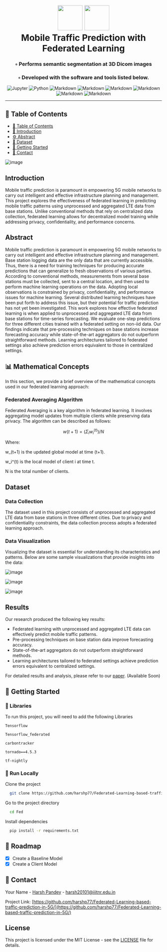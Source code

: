 

<div align="center">
<h1 align="center">
          <img src="https://img.icons8.com/?size=512&id=55494&format=png" width="80" />
        <img src="https://img.icons8.com/?size=512&id=kTuxVYRKeKEY&format=png" width="80" />
<br>Mobile Traffic Prediction with Federated Learning
</h1>
<h3>◦ Performs semantic segmentation at 3D Dicom images </h3>
<h3>◦ Developed with the software and tools listed below.</h3>

<p align="center">
<img src="https://img.shields.io/badge/Jupyter-F37626.svg?style&logo=Jupyter&logoColor=white" alt="Jupyter" />
<img src="https://img.shields.io/badge/Python-3776AB.svg?style&logo=Python&logoColor=white" alt="Python" />
<img src="https://img.shields.io/badge/Markdown-000000.svg?style&logo=Markdown&logoColor=white" alt="Markdown" />
<img src="https://img.shields.io/badge/Numpy-000000.svg?style&logo=Numpy&logoColor=white" alt="Markdown" />
<img src="https://img.shields.io/badge/Scikit-000000.svg?style&logo=Scikitlearn&logoColor=white" alt="Markdown" />
<img src="https://img.shields.io/badge/Tensorflow-000000.svg?style&logo=Tensorflow&logoColor=white" alt="Markdown" />
<img src="https://img.shields.io/badge/Keras-000000.svg?style&logo=Keras&logoColor=white" alt="Markdown" />
<img src="https://img.shields.io/badge/Monai-000000.svg?style&logo=Monai&logoColor=white" alt="Markdown" />

</p>
</div>

---

## 📒 Table of Contents
- [📒 Table of Contents](#-table-of-contents)
- [📍 Introduction](#-overview)
- [⚙️ Abstract](#-features)
- [🧩 Dataset](#modules)
- [🚀 Getting Started](#-getting-started)
- [👏 Contact](#-contacts)


![image](https://github.com/harshp77/Federated-Learning-based-traffic-prediction-in-5G/assets/76607486/a9dc8d3c-ae88-4be9-bb45-11a514f63419)

## Introduction

Mobile traffic prediction is paramount in empowering 5G mobile networks to carry out intelligent and effective infrastructure planning and management. This project explores the effectiveness of federated learning in predicting mobile traffic patterns using unprocessed and aggregated LTE data from base stations. Unlike conventional methods that rely on centralized data collection, federated learning allows for decentralized model training while addressing privacy, confidentiality, and performance concerns.

## Abstract

Mobile traffic prediction is paramount in empowering 5G mobile networks to carry out intelligent and effective infrastructure planning and management. Base station logging data are the only data that are currently accessible. Thus, there is a need for training techniques for producing accurate predictions that can generalize to fresh observations of various parties. According to conventional methods, measurements from several base stations must be collected, sent to a central location, and then used to perform machine learning operations on the data. Adopting local observations is constrained by privacy, confidentiality, and performance issues for machine learning. Several distributed learning techniques have been put forth to address this issue, but their potential for traffic prediction has not yet been investigated. This work explores how effective federated learning is when applied to unprocessed and aggregated LTE data from base stations for time-series forecasting. We evaluate one-step predictions for three different cities trained with a federated setting on non-iid data. Our findings indicate that pre-processing techniques on base stations increase forecasting accuracy while state-of-the-art aggregators do not outperform straightforward methods. Learning architectures tailored to federated settings also achieve prediction errors equivalent to those in centralized settings.

## 📊 Mathematical Concepts

In this section, we provide a brief overview of the mathematical concepts used in our federated learning approach:

### Federated Averaging Algorithm

Federated Averaging is a key algorithm in federated learning. It involves aggregating model updates from multiple clients while preserving data privacy. The algorithm can be described as follows:

```math
w(t+1) = (Σ_i w_i^{(t)}) / N
```
Where:

w_(t+1) is the updated global model at time (t+1).

w_i^(t) is the local model of client i at time t.

N is the total number of clients.


## Dataset

### Data Collection

The dataset used in this project consists of unprocessed and aggregated LTE data from base stations in three different cities. Due to privacy and confidentiality constraints, the data collection process adopts a federated learning approach.

### Data Visualization

Visualizing the dataset is essential for understanding its characteristics and patterns. Below are some sample visualizations that provide insights into the data:

![image](https://github.com/harshp77/Federated-Learning-based-traffic-prediction-in-5G/assets/76607486/3ddb40fb-0efd-4780-89e7-efa6d97f5217)


![image](https://github.com/harshp77/Federated-Learning-based-traffic-prediction-in-5G/assets/76607486/88af9225-de9a-4dec-acc2-8ea3c4b80f46)


  <!-- Add a brief description of the visualization and its significance -->

![image](https://github.com/harshp77/Federated-Learning-based-traffic-prediction-in-5G/assets/76607486/dc8f0db4-8ac1-4d3a-bda6-a4d2728a0b39)


  <!-- Add a brief description of the visualization and its significance -->

## Results

Our research produced the following key results:

- Federated learning with unprocessed and aggregated LTE data can effectively predict mobile traffic patterns.
- Pre-processing techniques on base station data improve forecasting accuracy.
- State-of-the-art aggregators do not outperform straightforward methods.
- Learning architectures tailored to federated settings achieve prediction errors equivalent to centralized settings.

For detailed results and analysis, please refer to our [paper](paper_link_here). (Available Soon)




<!-- Getting Started -->
## 	:toolbox: Getting Started


### :key: Libraries

To run this project, you will need to add the following Libraries

`Tensorflow`

`Tensorflow_federated`

`carbontracker`

`tornado==4.5.3`

`tf-nightly`

<!-- Run Locally -->
### :running: Run Locally

Clone the project

```bash
  git clone https://github.com/harshp77/Federated-Learning-based-traffic-prediction-in-5G.git
```

Go to the project directory

```bash
  cd Fed
```

Install dependencies

```bash
  pip install -r requirements.txt
```


<!-- Roadmap -->
## :compass: Roadmap

* [x] Create a Baseline Model
* [x] Create a Client Model

<!-- Contact -->
## :handshake: Contact

Your Name - [Harsh Pandey]() - harsh20101@iiitnr.edu.in

Project Link: [https://github.com/harshp77/Federated-Learning-based-traffic-prediction-in-5G/](https://github.com/harshp77/Federated-Learning-based-traffic-prediction-in-5G/)


## License

This project is licensed under the MIT License - see the [LICENSE](LICENSE) file for details.

